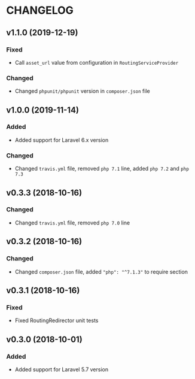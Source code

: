 # CHANGELOG

## v1.1.0 (2019-12-19)

### Fixed
 - Call `asset_url` value from configuration in `RoutingServiceProvider`

### Changed
 - Changed `phpunit/phpunit` version in `composer.json` file

## v1.0.0 (2019-11-14)

### Added
 - Added support for Laravel 6.x version

### Changed
 - Changed `travis.yml` file, removed `php 7.1` line, added `php 7.2` and `php 7.3`

## v0.3.3 (2018-10-16)

### Changed
 - Changed `travis.yml` file, removed `php 7.0` line

## v0.3.2 (2018-10-16)

### Changed
 - Changed `composer.json` file, added `"php": "^7.1.3"` to require section

## v0.3.1 (2018-10-16)

### Fixed
 - Fixed RoutingRedirector unit tests

## v0.3.0 (2018-10-01)

### Added
 - Added support for Laravel 5.7 version
